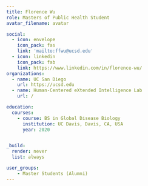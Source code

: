 ```yaml
---
title: Florence Wu
role: Masters of Public Health Student
avatar_filename: avatar

social:
  - icon: envelope
    icon_pack: fas
    link: 'mailto:ffwu@ucsd.edu'
  - icon: linkedin
    icon_pack: fab
    link: https://www.linkedin.com/in/florence-wu/
organizations:
  - name: UC San Diego
    url: https://ucsd.edu
  - name: Human-Centered eXtended Intelligence Lab
    url: /

education:
  courses:
    - course: BS in Global Disease Biology 
      institution: UC Davis, Davis, CA, USA
      year: 2020


_build:
  render: never
  list: always

user_groups:
    - Master Students (Alumni)
---
```


